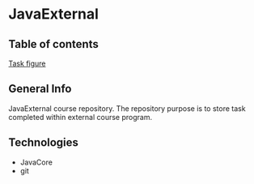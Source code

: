 # JavaExternal


## Table of contents
[Task figure](./src/main/java/javaexternal/figure)

## General Info
JavaExternal course repository. 
The repository purpose is to store task completed within external course program. 

## Technologies
* JavaCore 
* git
